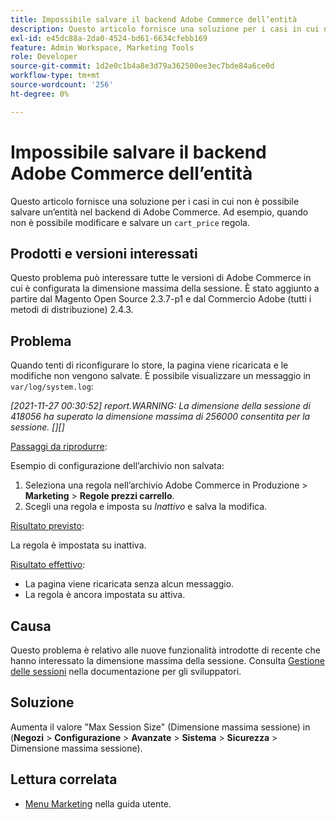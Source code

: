 ```yaml
---
title: Impossibile salvare il backend Adobe Commerce dell’entità
description: Questo articolo fornisce una soluzione per i casi in cui non è possibile salvare un’entità nel backend di Adobe Commerce. Ad esempio, quando non puoi modificare e salvare una regola "cart_price" specifica.
exl-id: e45dc88a-2da0-4524-bd61-6634cfebb169
feature: Admin Workspace, Marketing Tools
role: Developer
source-git-commit: 1d2e0c1b4a8e3d79a362500ee3ec7bde84a6ce0d
workflow-type: tm+mt
source-wordcount: '256'
ht-degree: 0%

---
```


# Impossibile salvare il backend Adobe Commerce dell’entità

Questo articolo fornisce una soluzione per i casi in cui non è possibile salvare un’entità nel backend di Adobe Commerce. Ad esempio, quando non è possibile modificare e salvare un `cart_price` regola.

## Prodotti e versioni interessati

Questo problema può interessare tutte le versioni di Adobe Commerce in cui è configurata la dimensione massima della sessione. È stato aggiunto a partire dal Magento Open Source 2.3.7-p1 e dal Commercio Adobe (tutti i metodi di distribuzione) 2.4.3.


## Problema

Quando tenti di riconfigurare lo store, la pagina viene ricaricata e le modifiche non vengono salvate. È possibile visualizzare un messaggio in `var/log/system.log`:

*[2021-11-27 00:30:52] report.WARNING: La dimensione della sessione di 418056 ha superato la dimensione massima di 256000 consentita per la sessione. [][]*

<u>Passaggi da riprodurre</u>:

Esempio di configurazione dell’archivio non salvata:

1. Seleziona una regola nell’archivio Adobe Commerce in Produzione > **Marketing** > **Regole prezzi carrello**.
1. Scegli una regola e imposta su *Inattivo* e salva la modifica.

<u>Risultato previsto</u>:

La regola è impostata su inattiva.

<u>Risultato effettivo</u>:

* La pagina viene ricaricata senza alcun messaggio.
* La regola è ancora impostata su attiva.

## Causa

Questo problema è relativo alle nuove funzionalità introdotte di recente che hanno interessato la dimensione massima della sessione. Consulta [Gestione delle sessioni](https://docs.magento.com/user-guide/stores/security-session-management.html) nella documentazione per gli sviluppatori.

## Soluzione

Aumenta il valore &quot;Max Session Size&quot; (Dimensione massima sessione) in (**Negozi** > **Configurazione** > **Avanzate** > **Sistema** > **Sicurezza** > Dimensione massima sessione).

## Lettura correlata

* [Menu Marketing](https://docs.magento.com/user-guide/marketing/marketing-menu.html) nella guida utente.
